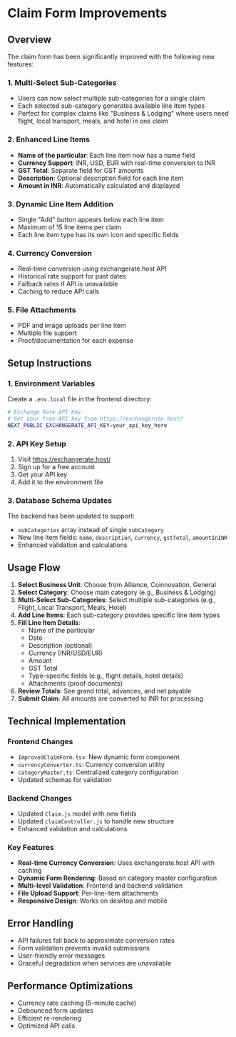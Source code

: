 # Claim Form Improvements

## Overview
The claim form has been significantly improved with the following new features:

### 1. Multi-Select Sub-Categories
- Users can now select multiple sub-categories for a single claim
- Each selected sub-category generates available line item types
- Perfect for complex claims like "Business & Lodging" where users need flight, local transport, meals, and hotel in one claim

### 2. Enhanced Line Items
- **Name of the particular**: Each line item now has a name field
- **Currency Support**: INR, USD, EUR with real-time conversion to INR
- **GST Total**: Separate field for GST amounts
- **Description**: Optional description field for each line item
- **Amount in INR**: Automatically calculated and displayed

### 3. Dynamic Line Item Addition
- Single "Add" button appears below each line item
- Maximum of 15 line items per claim
- Each line item type has its own icon and specific fields

### 4. Currency Conversion
- Real-time conversion using exchangerate.host API
- Historical rate support for past dates
- Fallback rates if API is unavailable
- Caching to reduce API calls

### 5. File Attachments
- PDF and image uploads per line item
- Multiple file support
- Proof/documentation for each expense

## Setup Instructions

### 1. Environment Variables
Create a `.env.local` file in the frontend directory:

```bash
# Exchange Rate API Key
# Get your free API key from https://exchangerate.host/
NEXT_PUBLIC_EXCHANGERATE_API_KEY=your_api_key_here
```

### 2. API Key Setup
1. Visit https://exchangerate.host/
2. Sign up for a free account
3. Get your API key
4. Add it to the environment file

### 3. Database Schema Updates
The backend has been updated to support:
- `subCategories` array instead of single `subCategory`
- New line item fields: `name`, `description`, `currency`, `gstTotal`, `amountInINR`
- Enhanced validation and calculations

## Usage Flow

1. **Select Business Unit**: Choose from Alliance, Coinnovation, General
2. **Select Category**: Choose main category (e.g., Business & Lodging)
3. **Multi-Select Sub-Categories**: Select multiple sub-categories (e.g., Flight, Local Transport, Meals, Hotel)
4. **Add Line Items**: Each sub-category provides specific line item types
5. **Fill Line Item Details**:
   - Name of the particular
   - Date
   - Description (optional)
   - Currency (INR/USD/EUR)
   - Amount
   - GST Total
   - Type-specific fields (e.g., flight details, hotel details)
   - Attachments (proof documents)
6. **Review Totals**: See grand total, advances, and net payable
7. **Submit Claim**: All amounts are converted to INR for processing

## Technical Implementation

### Frontend Changes
- `ImprovedClaimForm.tsx`: New dynamic form component
- `currencyConverter.ts`: Currency conversion utility
- `categoryMaster.ts`: Centralized category configuration
- Updated schemas for validation

### Backend Changes
- Updated `Claim.js` model with new fields
- Updated `claimController.js` to handle new structure
- Enhanced validation and calculations

### Key Features
- **Real-time Currency Conversion**: Uses exchangerate.host API with caching
- **Dynamic Form Rendering**: Based on category master configuration
- **Multi-level Validation**: Frontend and backend validation
- **File Upload Support**: Per-line-item attachments
- **Responsive Design**: Works on desktop and mobile

## Error Handling
- API failures fall back to approximate conversion rates
- Form validation prevents invalid submissions
- User-friendly error messages
- Graceful degradation when services are unavailable

## Performance Optimizations
- Currency rate caching (5-minute cache)
- Debounced form updates
- Efficient re-rendering
- Optimized API calls
